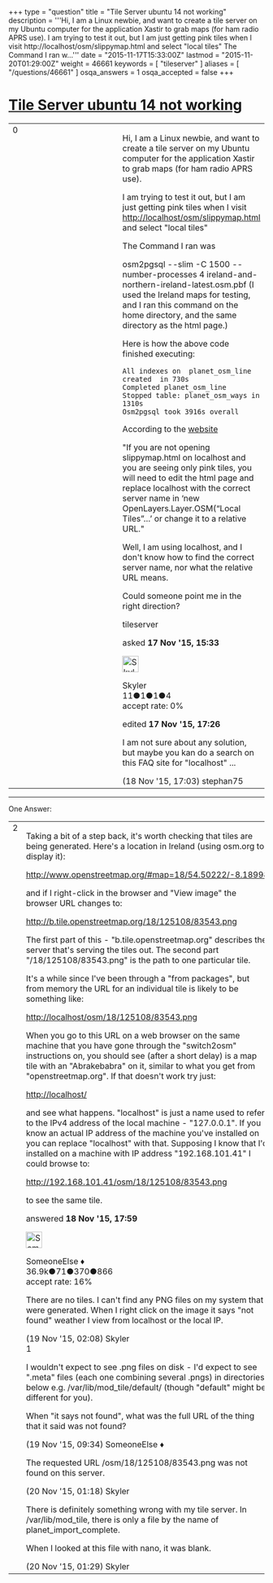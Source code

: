 +++
type = "question"
title = "Tile Server ubuntu 14 not working"
description = '''Hi, I am a Linux newbie, and want to create a tile server on my Ubuntu computer for the application Xastir to grab maps (for ham radio APRS use). I am trying to test it out, but I am just getting pink tiles when I visit http://localhost/osm/slippymap.html and select &quot;local tiles&quot; The Command I ran w...'''
date = "2015-11-17T15:33:00Z"
lastmod = "2015-11-20T01:29:00Z"
weight = 46661
keywords = [ "tileserver" ]
aliases = [ "/questions/46661" ]
osqa_answers = 1
osqa_accepted = false
+++

<div class="headNormal">

# [Tile Server ubuntu 14 not working](/questions/46661/tile-server-ubuntu-14-not-working)

</div>

<div id="main-body">

<div id="askform">

<table id="question-table" style="width:100%;">
<colgroup>
<col style="width: 50%" />
<col style="width: 50%" />
</colgroup>
<tbody>
<tr>
<td style="width: 30px; vertical-align: top"><div class="vote-buttons">
<span id="post-46661-upvote" class="ajax-command post-vote up" rel="nofollow" title="I like this post (click again to cancel)"> </span>
<div id="post-46661-score" class="post-score" title="current number of votes">
0
</div>
<span id="post-46661-downvote" class="ajax-command post-vote down" rel="nofollow" title="I dont like this post (click again to cancel)"> </span> <span id="favorite-mark" class="ajax-command favorite-mark" rel="nofollow" title="mark/unmark this question as favorite (click again to cancel)"> </span>
<div id="favorite-count" class="favorite-count">
&#10;</div>
</div></td>
<td><div id="item-right">
<div class="question-body">
<p>Hi, I am a Linux newbie, and want to create a tile server on my Ubuntu computer for the application Xastir to grab maps (for ham radio APRS use).</p>
<p>I am trying to test it out, but I am just getting pink tiles when I visit <a href="http://localhost/osm/slippymap.html">http://localhost/osm/slippymap.html</a> and select "local tiles"</p>
<p>The Command I ran was</p>
<p>osm2pgsql --slim -C 1500 --number-processes 4 ireland-and-northern-ireland-latest.osm.pbf (I used the Ireland maps for testing, and I ran this command on the home directory, and the same directory as the html page.)</p>
<p>Here is how the above code finished executing:</p>
<pre><code>All indexes on  planet_osm_line created  in 730s
Completed planet_osm_line
Stopped table: planet_osm_ways in 1310s
Osm2pgsql took 3916s overall</code></pre>
<p>According to the <a href="https://switch2osm.org/serving-tiles/building-a-tile-server-from-packages/">website</a></p>
<p>"If you are not opening slippymap.html on localhost and you are seeing only pink tiles, you will need to edit the html page and replace localhost with the correct server name in ‘new OpenLayers.Layer.OSM(“Local Tiles”…’ or change it to a relative URL."</p>
<p>Well, I am using localhost, and I don't know how to find the correct server name, nor what the relative URL means.</p>
<p>Could someone point me in the right direction?</p>
</div>
<div id="question-tags" class="tags-container tags">
<span class="post-tag tag-link-tileserver" rel="tag" title="see questions tagged &#39;tileserver&#39;">tileserver</span>
</div>
<div id="question-controls" class="post-controls">
&#10;</div>
<div class="post-update-info-container">
<div class="post-update-info post-update-info-user">
<p>asked <strong>17 Nov '15, 15:33</strong></p>
<img src="https://secure.gravatar.com/avatar/b5d7e5fcef098b8ba280914b5ea846de?s=32&amp;d=identicon&amp;r=g" class="gravatar" width="32" height="32" alt="Skyler&#39;s gravatar image" />
<p><span>Skyler</span><br />
<span class="score" title="11 reputation points">11</span><span title="1 badges"><span class="badge1">●</span><span class="badgecount">1</span></span><span title="1 badges"><span class="silver">●</span><span class="badgecount">1</span></span><span title="4 badges"><span class="bronze">●</span><span class="badgecount">4</span></span><br />
<span class="accept_rate" title="Rate of the user&#39;s accepted answers">accept rate:</span> <span title="Skyler has no accepted answers">0%</span></p>
</div>
<div class="post-update-info post-update-info-edited">
<p><span> edited <strong>17 Nov '15, 17:26</strong> </span></p>
</div>
</div>
<div id="comments-container-46661" class="comments-container">
<span id="46682"></span>
<div id="comment-46682" class="comment">
<div id="post-46682-score" class="comment-score">
&#10;</div>
<div class="comment-text">
<p>I am not sure about any solution, but maybe you kan do a search on this FAQ site for "localhost" ...</p>
</div>
<div id="comment-46682-info" class="comment-info">
<span class="comment-age">(18 Nov '15, 17:03)</span> <span class="comment-user userinfo">stephan75</span>
</div>
</div>
</div>
<div id="comment-tools-46661" class="comment-tools">
&#10;</div>
<div class="clear">
&#10;</div>
<div id="comment-46661-form-container" class="comment-form-container">
&#10;</div>
<div class="clear">
&#10;</div>
</div></td>
</tr>
</tbody>
</table>

------------------------------------------------------------------------

<div class="tabBar">

<span id="sort-top"></span>

<div class="headQuestions">

One Answer:

</div>

</div>

<span id="46683"></span>

<div id="answer-container-46683" class="answer">

<table style="width:100%;">
<colgroup>
<col style="width: 50%" />
<col style="width: 50%" />
</colgroup>
<tbody>
<tr>
<td style="width: 30px; vertical-align: top"><div class="vote-buttons">
<span id="post-46683-upvote" class="ajax-command post-vote up" rel="nofollow" title="I like this post (click again to cancel)"> </span>
<div id="post-46683-score" class="post-score" title="current number of votes">
2
</div>
<span id="post-46683-downvote" class="ajax-command post-vote down" rel="nofollow" title="I dont like this post (click again to cancel)"> </span>
</div></td>
<td><div class="item-right">
<div class="answer-body">
<p>Taking a bit of a step back, it's worth checking that tiles are being generated. Here's a location in Ireland (using osm.org to display it):</p>
<p><a href="http://www.openstreetmap.org/#map=18/54.50222/-8.18998">http://www.openstreetmap.org/#map=18/54.50222/-8.18998</a></p>
<p>and if I right-click in the browser and "View image" the browser URL changes to:</p>
<p><a href="http://b.tile.openstreetmap.org/18/125108/83543.png">http://b.tile.openstreetmap.org/18/125108/83543.png</a></p>
<p>The first part of this - "b.tile.openstreetmap.org" describes the server that's serving the tiles out. The second part "/18/125108/83543.png" is the path to one particular tile.</p>
<p>It's a while since I've been through a "from packages", but from memory the URL for an individual tile is likely to be something like:</p>
<p><a href="http://localhost/osm/18/125108/83543.png">http://localhost/osm/18/125108/83543.png</a></p>
<p>When you go to this URL on a web browser on the same machine that you have gone through the "switch2osm" instructions on, you should see (after a short delay) is a map tile with an "Abrakebabra" on it, similar to what you get from "openstreetmap.org". If that doesn't work try just:</p>
<p><a href="http://localhost/">http://localhost/</a></p>
<p>and see what happens. "localhost" is just a name used to refer to the IPv4 address of the local machine - "127.0.0.1". If you know an actual IP address of the machine you've installed on you can replace "localhost" with that. Supposing I know that I'd installed on a machine with IP address "192.168.101.41" I could browse to:</p>
<p><a href="http://192.168.101.41/osm/18/125108/83543.png">http://192.168.101.41/osm/18/125108/83543.png</a></p>
<p>to see the same tile.</p>
</div>
<div class="answer-controls post-controls">
&#10;</div>
<div class="post-update-info-container">
<div class="post-update-info post-update-info-user">
<p>answered <strong>18 Nov '15, 17:59</strong></p>
<img src="https://secure.gravatar.com/avatar/0bf1aa22f7f5e045b0eb8beb79fe7907?s=32&amp;d=identicon&amp;r=g" class="gravatar" width="32" height="32" alt="SomeoneElse&#39;s gravatar image" />
<p><span>SomeoneElse ♦</span><br />
<span class="score" title="36866 reputation points"><span>36.9k</span></span><span title="71 badges"><span class="badge1">●</span><span class="badgecount">71</span></span><span title="370 badges"><span class="silver">●</span><span class="badgecount">370</span></span><span title="866 badges"><span class="bronze">●</span><span class="badgecount">866</span></span><br />
<span class="accept_rate" title="Rate of the user&#39;s accepted answers">accept rate:</span> <span title="SomeoneElse has 228 accepted answers">16%</span></p>
</div>
</div>
<div id="comments-container-46683" class="comments-container">
<span id="46694"></span>
<div id="comment-46694" class="comment">
<div id="post-46694-score" class="comment-score">
&#10;</div>
<div class="comment-text">
<p>There are no tiles. I can't find any PNG files on my system that were generated. When I right click on the image it says "not found" weather I view from localhost or the local IP.</p>
</div>
<div id="comment-46694-info" class="comment-info">
<span class="comment-age">(19 Nov '15, 02:08)</span> <span class="comment-user userinfo">Skyler</span>
</div>
</div>
<span id="46707"></span>
<div id="comment-46707" class="comment">
<div id="post-46707-score" class="comment-score">
1
</div>
<div class="comment-text">
<p>I wouldn't expect to see .png files on disk - I'd expect to see ".meta" files (each one combining several .pngs) in directories below e.g. /var/lib/mod_tile/default/ (though "default" might be different for you).</p>
<p>When "it says not found", what was the full URL of the thing that it said was not found?</p>
</div>
<div id="comment-46707-info" class="comment-info">
<span class="comment-age">(19 Nov '15, 09:34)</span> <span class="comment-user userinfo">SomeoneElse ♦</span>
</div>
</div>
<span id="46731"></span>
<div id="comment-46731" class="comment">
<div id="post-46731-score" class="comment-score">
&#10;</div>
<div class="comment-text">
<p>The requested URL /osm/18/125108/83543.png was not found on this server.</p>
</div>
<div id="comment-46731-info" class="comment-info">
<span class="comment-age">(20 Nov '15, 01:18)</span> <span class="comment-user userinfo">Skyler</span>
</div>
</div>
<span id="46732"></span>
<div id="comment-46732" class="comment">
<div id="post-46732-score" class="comment-score">
&#10;</div>
<div class="comment-text">
<p>There is definitely something wrong with my tile server. In /var/lib/mod_tile, there is only a file by the name of planet_import_complete.</p>
<p>When I looked at this file with nano, it was blank.</p>
</div>
<div id="comment-46732-info" class="comment-info">
<span class="comment-age">(20 Nov '15, 01:29)</span> <span class="comment-user userinfo">Skyler</span>
</div>
</div>
</div>
<div id="comment-tools-46683" class="comment-tools">
&#10;</div>
<div class="clear">
&#10;</div>
<div id="comment-46683-form-container" class="comment-form-container">
&#10;</div>
<div class="clear">
&#10;</div>
</div></td>
</tr>
</tbody>
</table>

</div>

<div class="paginator-container-left">

</div>

</div>

</div>

